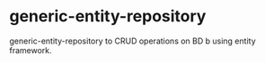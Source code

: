 generic-entity-repository
=========================

generic-entity-repository to CRUD operations on BD b using entity framework.
